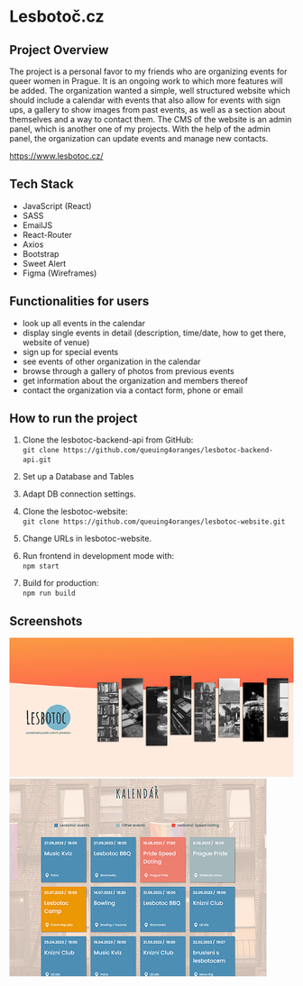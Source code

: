 # Lesbotoč.cz

## Project Overview

The project is a personal favor to my friends who are organizing events for queer women in Prague. It is an ongoing work to which more features will be added. The organization wanted a simple, well structured website which should include a calendar with events that also allow for events with sign ups, a gallery to show images from past events, as well as a section about themselves and a way to contact them. The CMS of the website is an admin panel, which is another one of my projects. With the help of the admin panel, the organization can update events and manage new contacts.

https://www.lesbotoc.cz/

## Tech Stack

- JavaScript (React)
- SASS
- EmailJS
- React-Router
- Axios
- Bootstrap
- Sweet Alert
- Figma (Wireframes)

## Functionalities for users

- look up all events in the calendar
- display single events in detail (description, time/date, how to get there, website of venue)
- sign up for special events
- see events of other organization in the calendar
- browse through a gallery of photos from previous events
- get information about the organization and members thereof
- contact the organization via a contact form, phone or email

## How to run the project

1. Clone the lesbotoc-backend-api from GitHub:  
   `git clone https://github.com/queuing4oranges/lesbotoc-backend-api.git`
2. Set up a Database and Tables

3. Adapt DB connection settings.

4. Clone the lesbotoc-website:  
   `git clone https://github.com/queuing4oranges/lesbotoc-website.git`

5. Change URLs in lesbotoc-website.

6. Run frontend in development mode with:  
   `npm start`

7. Build for production:  
   `npm run build`

## Screenshots

<img src="https://github.com/queuing4oranges/lesbotoc-website/blob/main/screenshots/ScreenShLesbotoc1.PNG">

<img src="https://github.com/queuing4oranges/lesbotoc-website/blob/main/screenshots/ScreenShLesbotoc2.PNG">
